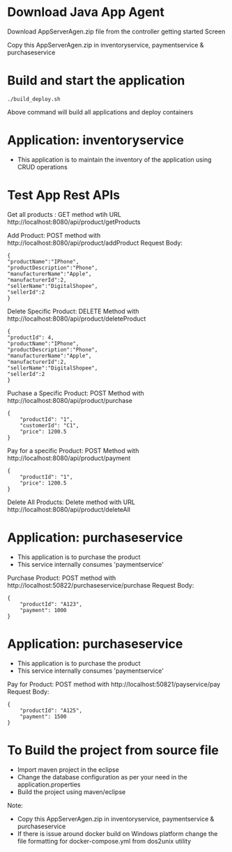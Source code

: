 
# Download Java App Agent
Download AppServerAgen.zip file from the controller getting started Screen 

Copy this AppServerAgen.zip in inventoryservice, paymentservice & purchaseservice

# Build and start the application


```
./build_deploy.sh
```

Above command will build all applications and deploy containers


# Application: inventoryservice
- This application is to maintain the inventory of the application using CRUD operations

# Test App Rest APIs

Get all products : GET method wtih URL http://localhost:8080/api/product/getProducts

Add Product: POST method with http://localhost:8080/api/product/addProduct
Request Body:
```
{
"productName":"IPhone",
"productDescription":"Phone",
"manufacturerName":"Apple",
"manufacturerId":2,
"sellerName":"DigitalShopee",
"sellerId":2
}
```
Delete Specific Product: DELETE Method with http://localhost:8080/api/product/deleteProduct
```
{
"productId": 4,
"productName":"IPhone",
"productDescription":"Phone",
"manufacturerName":"Apple",
"manufacturerId":2,
"sellerName":"DigitalShopee",
"sellerId":2
}
```
Puchase a Specific Product: POST Method with http://localhost:8080/api/product/purchase
```
{
	"productId": "1",
	"customerId": "C1",
	"price": 1200.5
}
```
Pay for a specific Product: POST Method with http://localhost:8080/api/product/payment
```
{
	"productId": "1",
	"price": 1200.5
}
```
Delete All Products: Delete method with URL http://localhost:8080/api/product/deleteAll

# Application: purchaseservice
- This application is to purchase the product
- This service internally consumes 'paymentservice'

Purchase Product: POST method with http://localhost:50822/purchaseservice/purchase
Request Body:
```
{
	"productId": "A123",
	"payment": 1000
}
```

# Application: purchaseservice
- This application is to purchase the product
- This service internally consumes 'paymentservice'

Pay for Product: POST method with http://localhost:50821/payservice/pay
Request Body:
```
{
	"productId": "A125",
	"payment": 1500
}
```

# To Build the project from source file
- Import maven project in the eclipse
- Change the database configuration as per your need in the application.properties
- Build the project using maven/eclipse

Note:
- Copy this AppServerAgen.zip in inventoryservice, paymentservice & purchaseservice
- If there is issue around docker build on Windows platform change the file formatting for docker-compose.yml from dos2unix utility